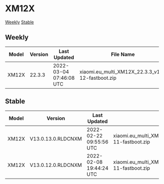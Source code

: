 # XM12X
[Weekly](#Weekly)  [Stable](#Stable)
## Weekly
| Model | Version | Last Updated | File Name | Size | Download Link |
| ---- | ---- | ---- | ---- | ---- | ---- |
| XM12X | 22.3.3 | 2022-03-04 07:46:08 UTC | xiaomi.eu_multi_XM12X_22.3.3_v13-12-fastboot.zip | 4.1 GB | [SourceForge](https://sourceforge.net/projects/xiaomi-eu-multilang-miui-roms/files/xiaomi.eu/MIUI-WEEKLY-RELEASES/22.3.3/xiaomi.eu_multi_XM12X_22.3.3_v13-12-fastboot.zip/download) |
## Stable
| Model | Version | Last Updated | File Name | Size | Download Link |
| ---- | ---- | ---- | ---- | ---- | ---- |
| XM12X | V13.0.13.0.RLDCNXM | 2022-02-22 09:55:56 UTC | xiaomi.eu_multi_XM12X_V13.0.13.0.RLDCNXM_v13-11-fastboot.zip | 3.9 GB | [SourceForge](https://sourceforge.net/projects/xiaomi-eu-multilang-miui-roms/files/xiaomi.eu/MIUI-STABLE-RELEASES/MIUIv13/xiaomi.eu_multi_XM12X_V13.0.13.0.RLDCNXM_v13-11-fastboot.zip/download) |
| XM12X | V13.0.12.0.RLDCNXM | 2022-02-08 19:44:24 UTC | xiaomi.eu_multi_XM12X_V13.0.12.0.RLDCNXM_v13-11-fastboot.zip | 3.9 GB | [SourceForge](https://sourceforge.net/projects/xiaomi-eu-multilang-miui-roms/files/xiaomi.eu/MIUI-STABLE-RELEASES/MIUIv13/xiaomi.eu_multi_XM12X_V13.0.12.0.RLDCNXM_v13-11-fastboot.zip/download) |
